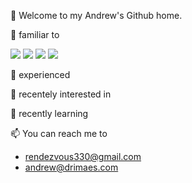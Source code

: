 👋 Welcome to my Andrew's Github home.

🤖 familiar to


<img src="https://img.shields.io/badge/Javascript-F7DF1E?style=plastic&logo=Javascript&logoColor=white"/> <img src="https://img.shields.io/badge/Node.js-339933?style=plastic&logo=Node.js&logoColor=white"/> <img src="https://img.shields.io/badge/Python-3776AB?style=plastic&logo=Python&logoColor=white"/> <img src="https://img.shields.io/badge/Flask-000000?style=plastic&logo=Flask&logoColor=white"/>


👀 experienced

👀 recentely interested in

🌱 recently learning

📫 You can reach me to
  - rendezvous330@gmail.com
  - andrew@drimaes.com

<!---
AndrewKim330/AndrewKim330 is a ✨ special ✨ repository because its `README.md` (this file) appears on your GitHub profile.
You can click the Preview link to take a look at your changes.
--->
